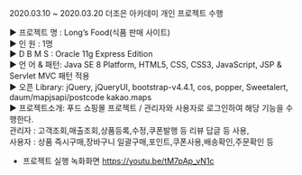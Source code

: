 2020.03.10 ~ 2020.03.20        더조은 아카데미 개인 프로젝트 수행

▶ 프로젝트 명 : Long’s Food(식품 판매 사이트) <br>
▶ 인       원 : 1명 <br>
▶ D  B  M  S  : Oracle 11g Express Edition <br>
▶ 언 어 & 패턴: Java SE 8 Platform, HTML5, CSS, CSS3, JavaScript, JSP & Servlet MVC 패턴 적용 <br>
▶ 오픈 Library: jQuery, jQueryUI, bootstrap-v4.4.1, cos, popper, Sweetalert,  <br>
daum/mapjsapi/postcode kakao.maps <br>
▶ 프로젝트소개: 푸드 쇼핑몰 프로젝트 / 관리자와 사용자로 로그인하여 해당 기능을 수행한다.  <br>
                  관리자 : 고객조회,매출조회,상품등록,수정,쿠폰발행 등 리뷰 답글 등 사용, <br>
                  사용자 : 상품 즉시구매,장바구니 일괄구매,포인트,쿠폰사용,배송확인,주문확인 등 <br>
- 프로젝트 실행 녹화화면 https://youtu.be/tM7pAp_vN1c

